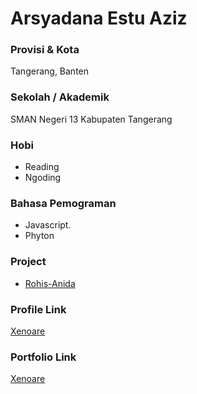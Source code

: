# Arsyadana Estu Aziz

### Provisi & Kota

Tangerang, Banten

### Sekolah / Akademik

SMAN Negeri 13 Kabupaten Tangerang

### Hobi

- Reading
- Ngoding

### Bahasa Pemograman

- Javascript.
- Phyton

### Project

- [Rohis-Anida](http://rohisanida.website/) 

### Profile Link

[Xenoare](https://github.com/Xenoare)

### Portfolio Link

[Xenoare](https://github.pages.io)